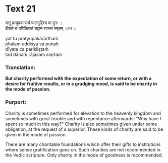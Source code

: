 # Text 21

यत्तु प्रत्युपकारार्थं फलमुद्दिश्य वा पुनः ।  
दीयते च परिक्लिष्टं तद्दानं राजसं स्मृतम् ॥२१॥

yat tu pratyupakārārthaḿ  
phalam uddiśya vā punaḥ  
dīyate ca parikliṣṭaḿ  
tad dānaḿ rājasaḿ smṛtam



### Translation:

**But charity performed with the expectation of some return, or with a desire for fruitive results, or in a grudging mood, is said to be charity in the mode of passion.**

### Purport:

Charity is sometimes performed for elevation to the heavenly kingdom and sometimes with great trouble and with repentance afterwards: "Why have I spent so much in this way?" Charity is also sometimes given under some obligation, at the request of a superior. These kinds of charity are said to be given in the mode of passion.

There are many charitable foundations which offer their gifts to institutions where sense gratification goes on. Such charities are not recommended in the Vedic scripture. Only charity in the mode of goodness is recommended.